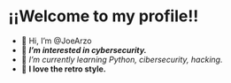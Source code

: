 # ¡¡Welcome to my profile!!

- 👋 Hi, I’m @JoeArzo
- 👀 ***I’m interested in cybersecurity.***
- 📖 *I’m currently learning Python, cibersecurity, hacking.*
- 👾 **I love the retro style.**


<!---
JoeArzo/JoeArzo is a ✨ special ✨ repository because its `README.md` (this file) appears on your GitHub profile.
You can click the Preview link to take a look at your changes.
--->
